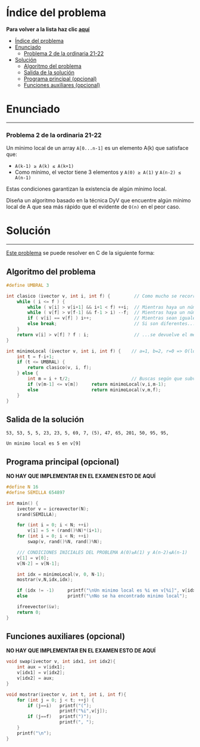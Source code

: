 # Índice del problema

**Para volver a la lista haz clic [aquí](./Index.md)**

<!-- TOC -->
* [Índice del problema](#índice-del-problema)
* [Enunciado](#enunciado-)
    * [Problema 2 de la ordinaria 21-22](#problema-2-de-la-ordinaria-21-22)
* [Solución](#solución)
  * [Algoritmo del problema](#algoritmo-del-problema)
  * [Salida de la solución](#salida-de-la-solución)
  * [Programa principal (opcional)](#programa-principal-opcional)
  * [Funciones auxiliares (opcional)](#funciones-auxiliares-opcional)
<!-- TOC -->


# Enunciado 

***

### Problema 2 de la ordinaria 21-22

Un mínimo local de un array ``A[0...n-1]`` es un elemento A(k) que satisface que:
- ``A(k-1) ≥ A(k) ≤ A(k+1)``
- Como mínimo, el vector tiene 3 elementos y ``A(0) ≥ A(1)`` y ``A(n-2) ≤ A(n-1)`` 

Estas condiciones garantizan la existencia de algún mínimo local.

Diseña un algoritmo basado en la técnica DyV que encuentre algún mínimo local de A
que sea más rápido que el evidente de ``O(n)`` en el peor caso.

# Solución

***

[Este problema](#enunciado-) se puede resolver en C de la siguiente forma:

## Algoritmo del problema

```c
#define UMBRAL 3                               

int clasico (ivector v, int i, int f) {         // Como mucho se recorre desde i hasta f => O(n)
    while ( i <= f ) {
        while ( v[i] > v[i+1] && i+1 < f) ++i;  // Mientras haya un número más pequeño, crecer   ++i
        while ( v[f] > v[f-1] && f-1 > i) --f;  // Mientras haya un número más grande, decrecer  --f
        if ( v[i] == v[f] ) i++;                // Mientras sean iguales, cambiar el índice
        else break;                             // Si son diferentes... (tras el break)
    }
    return v[i] > v[f] ? f : i;                 // ...se devuelve el menor de los dos
}

int minimoLocal (ivector v, int i, int f) {    // a=1, b=2, r=0 => O(log2(n))
    int t = f-i+1;
    if (t <= UMBRAL) {
        return clasico(v, i, f);
    } else {
        int m = i + t/2;                       // Buscas según que subvector sea menor
        if (v[m-1] <= v[m])     return minimoLocal(v,i,m-1);
        else                    return minimoLocal(v,m,f);
    }
}
```

## Salida de la solución

```
53, 53, 5, 5, 23, 23, 5, 69, 7, (5), 47, 65, 201, 50, 95, 95,

Un minimo local es 5 en v[9]
```

## Programa principal (opcional)

**NO HAY QUE IMPLEMENTAR EN EL EXAMEN ESTO DE AQUÍ**

```c
#define N 16
#define SEMILLA 654897

int main() {
    ivector v = icreavector(N);
    srand(SEMILLA);

    for (int i = 0; i < N; ++i)
        v[i] = 5 + (rand()%N)*(i+1);
    for (int i = 0; i < N; ++i)
        swap(v, rand()%N, rand()%N);

    /// CONDICIONES INICIALES DEL PROBLEMA A(0)≥A(1) y A(n-2)≤A(n-1)
    v[1] = v[0];
    v[N-2] = v[N-1];

    int idx = minimoLocal(v, 0, N-1);
    mostrar(v,N,idx,idx);

    if (idx != -1)     printf("\nUn minimo local es %i en v[%i]", v[idx],idx);
    else               printf("\nNo se ha encontrado minimo local");

    ifreevector(&v);
    return 0;
}
```

## Funciones auxiliares (opcional)

**NO HAY QUE IMPLEMENTAR EN EL EXAMEN ESTO DE AQUÍ**

```c
void swap(ivector v, int idx1, int idx2){
    int aux = v[idx1];
    v[idx1] = v[idx2];
    v[idx2] = aux;
}

void mostrar(ivector v, int t, int i, int f){
    for (int j = 0; j < t; ++j) {
        if (j==i)   printf("(");
                    printf("%i",v[j]);
        if (j==f)   printf(")");
                    printf(", ");
    }
    printf("\n");
}
```

